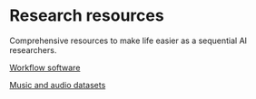 # Research resources

Comprehensive resources to make life easier as a sequential AI researchers. 

[Workflow software](workflow_software.md)

[Music and audio datasets](music_datasets.md)
